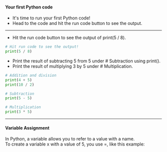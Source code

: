 #### Your first Python code
* It's time to run your first Python code!
* Head to the code and hit the run code button to see the output.

---

* Hit the run code button to see the output of print(5 / 8).
```python
# Hit run code to see the output!
print(5 / 8)
```  

* Print the result of subtracting 5 from 5 under # Subtraction using print().
* Print the result of multiplying 3 by 5 under # Multiplication.
```python
# Addition and division
print(4 + 5)
print(10 / 2)

# Subtraction
print(5 - 5)

# Multiplication
print(3 * 5)
```
---
#### Variable Assignment
In Python, a variable allows you to refer to a value with a name.   
To create a variable x with a value of 5, you use =, like this example:
